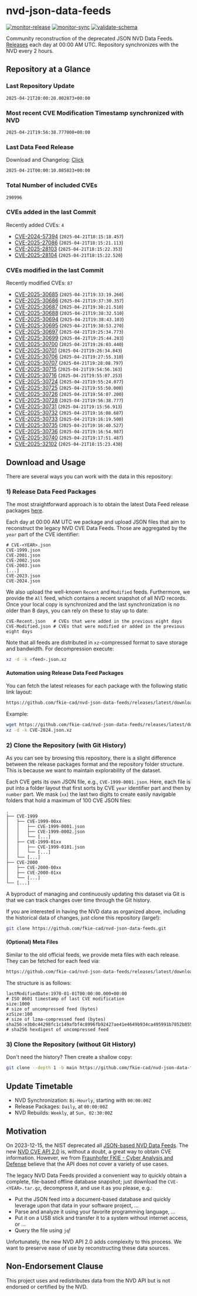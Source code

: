 # nvd-json-data-feeds

[![monitor-release](https://github.com/fkie-cad/nvd-json-data-feeds/actions/workflows/monitor_release.yml/badge.svg)](https://github.com/fkie-cad/nvd-json-data-feeds/actions/workflows/monitor_release.yml)
[![monitor-sync](https://github.com/fkie-cad/nvd-json-data-feeds/actions/workflows/monitor_sync.yml/badge.svg)](https://github.com/fkie-cad/nvd-json-data-feeds/actions/workflows/monitor_sync.yml)
[![validate-schema](https://github.com/fkie-cad/nvd-json-data-feeds/actions/workflows/validate_schema.yml/badge.svg)](https://github.com/fkie-cad/nvd-json-data-feeds/actions/workflows/validate_schema.yml)

Community reconstruction of the deprecated JSON NVD Data Feeds.
[Releases](https://github.com/fkie-cad/nvd-json-data-feeds/releases/latest) each day at 00:00 AM UTC.
Repository synchronizes with the NVD every 2 hours.

## Repository at a Glance

### Last Repository Update

```plain
2025-04-21T20:00:20.002873+00:00
```

### Most recent CVE Modification Timestamp synchronized with NVD

```plain
2025-04-21T19:56:38.777000+00:00
```

### Last Data Feed Release

Download and Changelog: [Click](https://github.com/fkie-cad/nvd-json-data-feeds/releases/latest)

```plain
2025-04-21T00:00:10.085823+00:00
```

### Total Number of included CVEs

```plain
290996
```

### CVEs added in the last Commit

Recently added CVEs: `4`

- [CVE-2024-57394](CVE-2024/CVE-2024-573xx/CVE-2024-57394.json) (`2025-04-21T18:15:18.457`)
- [CVE-2025-27086](CVE-2025/CVE-2025-270xx/CVE-2025-27086.json) (`2025-04-21T18:15:21.113`)
- [CVE-2025-28103](CVE-2025/CVE-2025-281xx/CVE-2025-28103.json) (`2025-04-21T18:15:22.353`)
- [CVE-2025-28104](CVE-2025/CVE-2025-281xx/CVE-2025-28104.json) (`2025-04-21T18:15:22.520`)


### CVEs modified in the last Commit

Recently modified CVEs: `87`

- [CVE-2025-30685](CVE-2025/CVE-2025-306xx/CVE-2025-30685.json) (`2025-04-21T19:33:19.260`)
- [CVE-2025-30686](CVE-2025/CVE-2025-306xx/CVE-2025-30686.json) (`2025-04-21T19:37:30.357`)
- [CVE-2025-30687](CVE-2025/CVE-2025-306xx/CVE-2025-30687.json) (`2025-04-21T19:38:21.510`)
- [CVE-2025-30688](CVE-2025/CVE-2025-306xx/CVE-2025-30688.json) (`2025-04-21T19:38:32.510`)
- [CVE-2025-30694](CVE-2025/CVE-2025-306xx/CVE-2025-30694.json) (`2025-04-21T19:38:43.103`)
- [CVE-2025-30695](CVE-2025/CVE-2025-306xx/CVE-2025-30695.json) (`2025-04-21T19:38:53.270`)
- [CVE-2025-30697](CVE-2025/CVE-2025-306xx/CVE-2025-30697.json) (`2025-04-21T19:25:34.773`)
- [CVE-2025-30699](CVE-2025/CVE-2025-306xx/CVE-2025-30699.json) (`2025-04-21T19:25:44.283`)
- [CVE-2025-30700](CVE-2025/CVE-2025-307xx/CVE-2025-30700.json) (`2025-04-21T19:26:03.440`)
- [CVE-2025-30701](CVE-2025/CVE-2025-307xx/CVE-2025-30701.json) (`2025-04-21T19:26:34.843`)
- [CVE-2025-30706](CVE-2025/CVE-2025-307xx/CVE-2025-30706.json) (`2025-04-21T19:27:55.310`)
- [CVE-2025-30707](CVE-2025/CVE-2025-307xx/CVE-2025-30707.json) (`2025-04-21T19:28:08.797`)
- [CVE-2025-30715](CVE-2025/CVE-2025-307xx/CVE-2025-30715.json) (`2025-04-21T19:54:56.163`)
- [CVE-2025-30716](CVE-2025/CVE-2025-307xx/CVE-2025-30716.json) (`2025-04-21T19:55:07.253`)
- [CVE-2025-30724](CVE-2025/CVE-2025-307xx/CVE-2025-30724.json) (`2025-04-21T19:55:24.077`)
- [CVE-2025-30725](CVE-2025/CVE-2025-307xx/CVE-2025-30725.json) (`2025-04-21T19:55:50.000`)
- [CVE-2025-30726](CVE-2025/CVE-2025-307xx/CVE-2025-30726.json) (`2025-04-21T19:56:07.200`)
- [CVE-2025-30728](CVE-2025/CVE-2025-307xx/CVE-2025-30728.json) (`2025-04-21T19:56:38.777`)
- [CVE-2025-30731](CVE-2025/CVE-2025-307xx/CVE-2025-30731.json) (`2025-04-21T19:15:56.913`)
- [CVE-2025-30732](CVE-2025/CVE-2025-307xx/CVE-2025-30732.json) (`2025-04-21T19:16:08.687`)
- [CVE-2025-30733](CVE-2025/CVE-2025-307xx/CVE-2025-30733.json) (`2025-04-21T19:16:19.500`)
- [CVE-2025-30735](CVE-2025/CVE-2025-307xx/CVE-2025-30735.json) (`2025-04-21T19:16:40.527`)
- [CVE-2025-30736](CVE-2025/CVE-2025-307xx/CVE-2025-30736.json) (`2025-04-21T19:16:54.987`)
- [CVE-2025-30740](CVE-2025/CVE-2025-307xx/CVE-2025-30740.json) (`2025-04-21T19:17:51.487`)
- [CVE-2025-32102](CVE-2025/CVE-2025-321xx/CVE-2025-32102.json) (`2025-04-21T18:15:23.430`)


## Download and Usage

There are several ways you can work with the data in this repository:

### 1) Release Data Feed Packages

The most straightforward approach is to obtain the latest Data Feed release packages [here](https://github.com/fkie-cad/nvd-json-data-feeds/releases/latest).

Each day at 00:00 AM UTC we package and upload JSON files that aim to reconstruct the legacy NVD CVE Data Feeds.
Those are aggregated by the `year` part of the CVE identifier:

```
# CVE-<YEAR>.json
CVE-1999.json
CVE-2001.json
CVE-2002.json
CVE-2003.json
[...]
CVE-2023.json
CVE-2024.json
```

We also upload the well-known `Recent` and `Modified` feeds.
Furthermore, we provide the `All` feed, which contains a recent snapshot of all NVD records.
Once your local copy is synchronized and the last synchronization is no older than 8 days, you can rely on these to stay up to date:

```plain
CVE-Recent.json   # CVEs that were added in the previous eight days
CVE-Modified.json # CVEs that were modified or added in the previous eight days
```

Note that all feeds are distributed in `xz`-compressed format to save storage and bandwidth.
For decompression execute:

```sh
xz -d -k <feed>.json.xz
```

#### Automation using Release Data Feed Packages

You can fetch the latest releases for each package with the following static link layout:

```sh
https://github.com/fkie-cad/nvd-json-data-feeds/releases/latest/download/CVE-<YEAR>.json.xz
```

Example:

```sh
wget https://github.com/fkie-cad/nvd-json-data-feeds/releases/latest/download/CVE-2024.json.xz
xz -d -k CVE-2024.json.xz
```

### 2) Clone the Repository (with Git History)

As you can see by browsing this repository, there is a slight difference between the release packages format and the repository folder structure.
This is because we want to maintain explorability of the dataset.

Each CVE gets its own JSON file, e.g., `CVE-1999-0001.json`.
Here, each file is put into a folder layout that first sorts by CVE `year` identifier part and then by `number` part.
We mask (`xx`) the last two digits to create easily navigable folders that hold a maximum of 100 CVE JSON files:

```plain
.
├── CVE-1999
│   ├── CVE-1999-00xx
│   │   ├── CVE-1999-0001.json
│   │   ├── CVE-1999-0002.json
│   │   └── [...]
│   ├── CVE-1999-01xx
│   │   ├── CVE-1999-0101.json
│   │   └── [...]
│   └── [...]
├── CVE-2000
│   ├── CVE-2000-00xx
│   ├── CVE-2000-01xx
│   └── [...]
└── [...]
```

A byproduct of managing and continuously updating this dataset via Git is that we can track changes over time through the Git history.

If you are interested in having the NVD data as organized above, including the historical data of changes, just clone this repository (large!):

```sh
git clone https://github.com/fkie-cad/nvd-json-data-feeds.git
```

#### (Optional) Meta Files

Similar to the old official feeds, we provide meta files with each release. They can be fetched for each feed via:

```sh
https://github.com/fkie-cad/nvd-json-data-feeds/releases/latest/download/CVE-<YEAR>.meta
```

The structure is as follows:

```plain
lastModifiedDate:1970-01-01T00:00:00.000+00:00                          # ISO 8601 timestamp of last CVE modification
size:1000                                                               # size of uncompressed feed (bytes)
xzSize:100                                                              # size of lzma-compressed feed (bytes)
sha256:e3b0c44298fc1c149afbf4c8996fb92427ae41e4649b934ca495991b7852b855 # sha256 hexdigest of uncompressed feed
```

### 3) Clone the Repository (without Git History)

Don't need the history? Then create a shallow copy:

```sh
git clone --depth 1 -b main https://github.com/fkie-cad/nvd-json-data-feeds.git
```


## Update Timetable

* NVD Synchronization: `Bi-Hourly`, starting with `00:00:00Z`
* Release Packages: `Daily`, at `00:00:00Z`
* NVD Rebuilds: `Weekly`, at `Sun, 02:30:00Z`


## Motivation

On 2023-12-15, the NIST deprecated all [JSON-based NVD Data Feeds](https://nvd.nist.gov/vuln/data-feeds#divRetirementBanner-1).
The new [NVD CVE API 2.0](https://nvd.nist.gov/developers/vulnerabilities) is, without a doubt, a great way to obtain CVE information.
However, we from [Fraunhofer FKIE - Cyber Analysis and Defense](https://www.fkie.fraunhofer.de/en/departments/cad.html) believe that the API does not cover a variety of use cases.

The legacy NVD Data Feeds provided a convenient way to quickly obtain a complete, file-based offline database snapshot; just download the `CVE-<YEAR>.tar.gz`, decompress it, and use it as you please, e.g.:

- Put the JSON feed into a document-based database and quickly leverage upon that data in your software project, ...
- Parse and analyze it using your favorite programming language, ...
- Put it on a USB stick and transfer it to a system without internet access, or ...
- Query the file using `jq`!

Unfortunately, the new NVD API 2.0 adds complexity to this process.
We want to preserve ease of use by reconstructing these data sources.

## Non-Endorsement Clause

This project uses and redistributes data from the NVD API but is not endorsed or certified by the NVD.